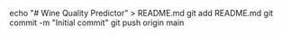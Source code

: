 echo "# Wine Quality Predictor" > README.md
git add README.md
git commit -m "Initial commit"
git push origin main
